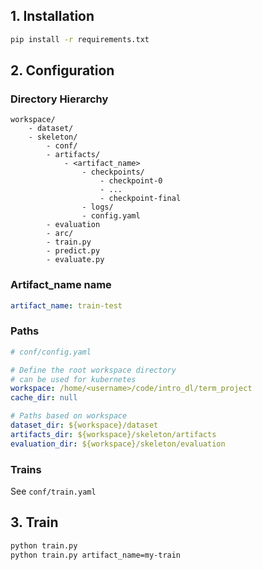 ## 1. Installation

```bash
pip install -r requirements.txt
```

## 2. Configuration

### Directory Hierarchy
```
workspace/
    - dataset/
    - skeleton/
        - conf/
        - artifacts/
            - <artifact_name>
                - checkpoints/
                    - checkpoint-0
                    - ...
                    - checkpoint-final
                - logs/
                - config.yaml
        - evaluation
        - arc/
        - train.py
        - predict.py
        - evaluate.py
```

### Artifact_name name
```yaml
artifact_name: train-test
```

### Paths
```yaml
# conf/config.yaml

# Define the root workspace directory
# can be used for kubernetes
workspace: /home/<username>/code/intro_dl/term_project
cache_dir: null

# Paths based on workspace
dataset_dir: ${workspace}/dataset
artifacts_dir: ${workspace}/skeleton/artifacts
evaluation_dir: ${workspace}/skeleton/evaluation
```

### Trains

See `conf/train.yaml`

## 3. Train

```bash
python train.py
python train.py artifact_name=my-train
```